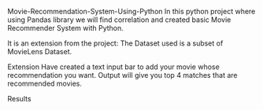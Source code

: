 Movie-Recommendation-System-Using-Python
In this python project where using Pandas library we will find correlation and created basic Movie Recommender System with Python.

It is an extension from the project:
The Dataset used is a subset of MovieLens Dataset.

Extension
Have created a text input bar to add your movie whose recommendation you want. Output will give you top 4 matches that are recommended movies.

Results
